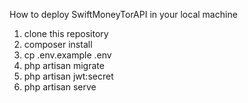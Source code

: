 How to deploy SwiftMoneyTorAPI in your local machine

<ol>
    <li>clone this repository</li>
    <li>composer install</li>
    <li>cp .env.example .env</li>
    <li>php artisan migrate</li>
    <li>php artisan jwt:secret</li>
    <li>php artisan serve</li>
</ol>
